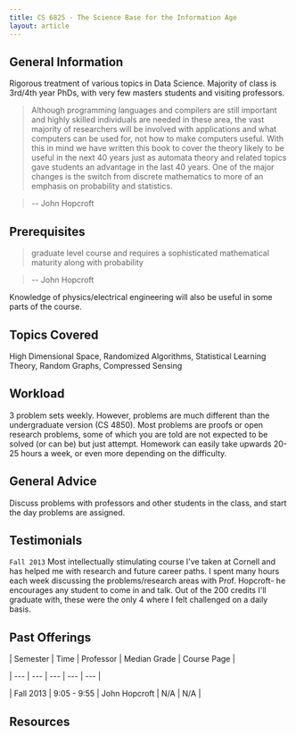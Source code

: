 ```yaml
---
title: CS 6825 - The Science Base for the Information Age
layout: article
---
```




## General Information

Rigorous treatment of various topics in Data Science. Majority of class is 3rd/4th year PhDs, with very few masters students and visiting professors.



> Although programming languages and compilers are still important and highly skilled individuals are needed in these area, the vast majority of researchers will be involved with applications and what computers can be used for, not how to make computers useful. With this in mind we have written this book to cover the theory likely to be useful in the next 40 years just as automata theory and related topics gave students an advantage in the last 40 years. One of the major changes is the switch from discrete mathematics to more of an emphasis on probability and statistics.

> -- John Hopcroft



## Prerequisites

> graduate level course and requires a sophisticated mathematical maturity along with probability

> -- John Hopcroft



Knowledge of physics/electrical engineering will also be useful in some parts of the course.



## Topics Covered

High Dimensional Space, Randomized Algorithms, Statistical Learning Theory, Random Graphs, Compressed Sensing



## Workload

3 problem sets weekly. However, problems are much different than the undergraduate version (CS 4850). Most problems are proofs or open research problems, some of which you are told are not expected to be solved (or can be) but just attempt. Homework can easily take upwards 20-25 hours a week, or even more depending on the difficulty.



## General Advice

Discuss problems with professors and other students in the class, and start the day problems are assigned.



## Testimonials

`Fall 2013` Most intellectually stimulating course I've taken at Cornell and has helped me with research and future career paths. I spent many hours each week discussing the problems/research areas with Prof. Hopcroft- he encourages any student to come in and talk. Out of the 200 credits I'll graduate with, these were the only 4 where I felt challenged on a daily basis.



## Past Offerings

| Semester | Time | Professor | Median Grade | Course Page |

| --- | --- | --- | --- | --- |

| Fall 2013 | 9:05 - 9:55 | John Hopcroft | N/A | N/A |



## Resources
